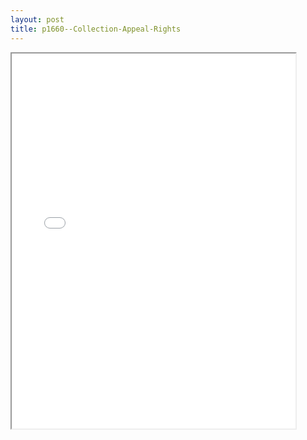 ```yaml
---
layout: post
title: p1660--Collection-Appeal-Rights
---
```


<div class="pdf-container">
<iframe src="/ea/_pdf-2-md/p1660--Collection-Appeal-Rights.pdf" height="600" width="90%" allowFullScreen="true"></iframe>
</div>

